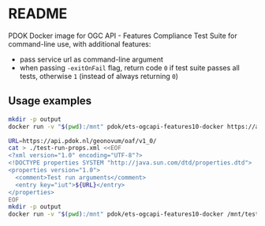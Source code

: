 # README

PDOK Docker image for OGC API - Features Compliance Test Suite for command-line use, with additional features:

- pass service url as command-line argument
- when passing `-exitOnFail` flag, return code `0` if test suite passes all tests, otherwise `1` (instead of always returning `0`)

## Usage examples

```bash
mkdir -p output
docker run -v "$(pwd):/mnt" pdok/ets-ogcapi-features10-docker https://api.pdok.nl/geonovum/oaf/v1_0/ --generateHtmlReport true --outputDir /mnt/output --exitOnFail
```

```bash
URL=https://api.pdok.nl/geonovum/oaf/v1_0/
cat > ./test-run-props.xml <<EOF
<?xml version="1.0" encoding="UTF-8"?>
<!DOCTYPE properties SYSTEM "http://java.sun.com/dtd/properties.dtd">
<properties version="1.0">
  <comment>Test run arguments</comment>
  <entry key="iut">${URL}</entry>
</properties>
EOF
mkdir -p output
docker run -v "$(pwd):/mnt" pdok/ets-ogcapi-features10-docker /mnt/test-run-props.xml --generateHtmlReport true --outputDir /mnt/output
```
